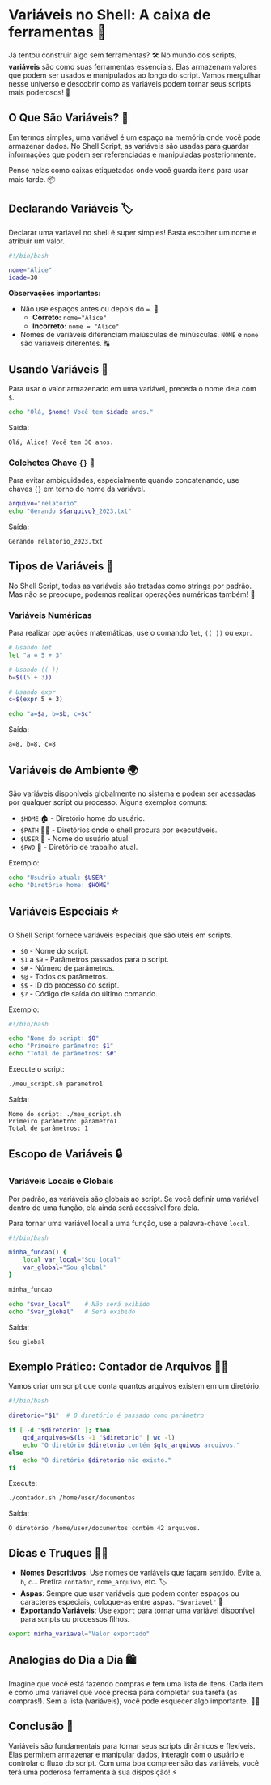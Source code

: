 # Variáveis no Shell: A caixa de ferramentas 🧰

Já tentou construir algo sem ferramentas? 🛠️ No mundo dos scripts, **variáveis** são como suas ferramentas essenciais. Elas armazenam valores que podem ser usados e manipulados ao longo do script. Vamos mergulhar nesse universo e descobrir como as variáveis podem tornar seus scripts mais poderosos! 💪

## O Que São Variáveis? 🤔

Em termos simples, uma variável é um espaço na memória onde você pode armazenar dados. No Shell Script, as variáveis são usadas para guardar informações que podem ser referenciadas e manipuladas posteriormente.

Pense nelas como caixas etiquetadas onde você guarda itens para usar mais tarde. 📦

## Declarando Variáveis 🏷️

Declarar uma variável no shell é super simples! Basta escolher um nome e atribuir um valor.

```bash
#!/bin/bash

nome="Alice"
idade=30
```

**Observações importantes:**

- Não use espaços antes ou depois do `=`. 🚫
  - **Correto:** `nome="Alice"`
  - **Incorreto:** `nome = "Alice"`
- Nomes de variáveis diferenciam maiúsculas de minúsculas. `NOME` e `nome` são variáveis diferentes. 🔠

## Usando Variáveis 📝

Para usar o valor armazenado em uma variável, preceda o nome dela com `$`.

```bash
echo "Olá, $nome! Você tem $idade anos."
```

Saída:

```
Olá, Alice! Você tem 30 anos.
```

### Colchetes Chave `{}` 🔑

Para evitar ambiguidades, especialmente quando concatenando, use chaves `{}` em torno do nome da variável.

```bash
arquivo="relatorio"
echo "Gerando ${arquivo}_2023.txt"
```

Saída:

```
Gerando relatorio_2023.txt
```

## Tipos de Variáveis 🎨

No Shell Script, todas as variáveis são tratadas como strings por padrão. Mas não se preocupe, podemos realizar operações numéricas também! 🔢

### Variáveis Numéricas

Para realizar operações matemáticas, use o comando `let`, `(( ))` ou `expr`.

```bash
# Usando let
let "a = 5 + 3"

# Usando (( ))
b=$((5 + 3))

# Usando expr
c=$(expr 5 + 3)

echo "a=$a, b=$b, c=$c"
```

Saída:

```
a=8, b=8, c=8
```

## Variáveis de Ambiente 🌍

São variáveis disponíveis globalmente no sistema e podem ser acessadas por qualquer script ou processo. Alguns exemplos comuns:

- `$HOME` 🏠 - Diretório home do usuário.
- `$PATH` 🚶‍♂️ - Diretórios onde o shell procura por executáveis.
- `$USER` 👤 - Nome do usuário atual.
- `$PWD` 📂 - Diretório de trabalho atual.

Exemplo:

```bash
echo "Usuário atual: $USER"
echo "Diretório home: $HOME"
```

## Variáveis Especiais ⭐

O Shell Script fornece variáveis especiais que são úteis em scripts.

- `$0` - Nome do script.
- `$1` a `$9` - Parâmetros passados para o script.
- `$#` - Número de parâmetros.
- `$@` - Todos os parâmetros.
- `$$` - ID do processo do script.
- `$?` - Código de saída do último comando.

Exemplo:

```bash
#!/bin/bash

echo "Nome do script: $0"
echo "Primeiro parâmetro: $1"
echo "Total de parâmetros: $#"
```

Execute o script:

```bash
./meu_script.sh parametro1
```

Saída:

```
Nome do script: ./meu_script.sh
Primeiro parâmetro: parametro1
Total de parâmetros: 1
```

## Escopo de Variáveis 🔒

### Variáveis Locais e Globais

Por padrão, as variáveis são globais ao script. Se você definir uma variável dentro de uma função, ela ainda será acessível fora dela.

Para tornar uma variável local a uma função, use a palavra-chave `local`.

```bash
#!/bin/bash

minha_funcao() {
    local var_local="Sou local"
    var_global="Sou global"
}

minha_funcao

echo "$var_local"    # Não será exibido
echo "$var_global"   # Será exibido
```

Saída:

```
Sou global
```

## Exemplo Prático: Contador de Arquivos 📂🔢

Vamos criar um script que conta quantos arquivos existem em um diretório.

```bash
#!/bin/bash

diretorio="$1"  # O diretório é passado como parâmetro

if [ -d "$diretorio" ]; then
    qtd_arquivos=$(ls -1 "$diretorio" | wc -l)
    echo "O diretório $diretorio contém $qtd_arquivos arquivos."
else
    echo "O diretório $diretorio não existe."
fi
```

Execute:

```bash
./contador.sh /home/user/documentos
```

Saída:

```
O diretório /home/user/documentos contém 42 arquivos.
```

## Dicas e Truques 🧙‍♂️

- **Nomes Descritivos**: Use nomes de variáveis que façam sentido. Evite `a`, `b`, `c`... Prefira `contador`, `nome_arquivo`, etc. 🏷️
- **Aspas**: Sempre que usar variáveis que podem conter espaços ou caracteres especiais, coloque-as entre aspas. `"$variavel"` 📌
- **Exportando Variáveis**: Use `export` para tornar uma variável disponível para scripts ou processos filhos.

```bash
export minha_variavel="Valor exportado"
```

## Analogias do Dia a Dia 🛍️

Imagine que você está fazendo compras e tem uma lista de itens. Cada item é como uma variável que você precisa para completar sua tarefa (as compras!). Sem a lista (variáveis), você pode esquecer algo importante. 📝🛒

## Conclusão 🎉

Variáveis são fundamentais para tornar seus scripts dinâmicos e flexíveis. Elas permitem armazenar e manipular dados, interagir com o usuário e controlar o fluxo do script. Com uma boa compreensão das variáveis, você terá uma poderosa ferramenta à sua disposição! ⚡
